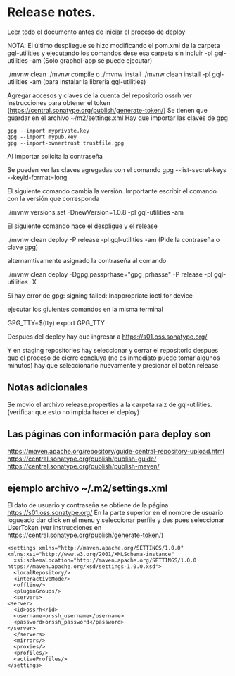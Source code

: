 # Release notes.

Leer todo el documento antes de iniciar el proceso de deploy

NOTA: El último despliegue se hizo modificando el pom.xml de la carpeta gql-utilities y ejecutando los comandos dese esa carpeta sin incluir -pl gql-utilities -am  (Solo graphql-app se puede ejecutar)

./mvnw clean
./mvnw compile o ./mvnw install
./mvnw clean install -pl gql-utilities -am (para instalar la libreria gql-utilities)

Agregar accesos y claves de la cuenta del repositorio ossrh
ver instrucciones para obtener el token (https://central.sonatype.org/publish/generate-token/)
Se tienen que guardar en el archivo ~/m2/settings.xml
Hay que importar las claves de gpg

    gpg --import myprivate.key
    gpg --import mypub.key
    gpg --import-ownertrust trustfile.gpg

Al importar solicita la contraseña

Se pueden ver las claves agregadas con el comando
gpg --list-secret-keys --keyid-format=long

El siguiente comando cambia la versión.
Importante escribir el comando con la versión que corresponda

./mvnw versions:set -DnewVersion=1.0.8 -pl gql-utilities -am

El siguiente comando hace el despligue y el release 

./mvnw clean deploy -P release -pl gql-utilities -am (Pide la contraseña o clave gpg)

alternamtivamente asignado la contraseña al comando

./mvnw clean deploy -Dgpg.passprhase="gpg_prhasse" -P release -pl gql-utilities -X

Si hay error de gpg: signing failed: Inappropriate ioctl for device

ejecutar los giuientes comandos en la misma terminal

GPG_TTY=$(tty)
export GPG_TTY

Despues del deploy hay que ingresar a https://s01.oss.sonatype.org/

Y en staging repositories hay seleccionar y cerrar el repositorio despues que el proceso de cierre concluya (no es inmediato puede tomar algunos minutos) hay que seleccionarlo nuevamente y presionar el botón release

## Notas adicionales

Se movio el archivo release.properties a la carpeta raiz de gql-utilities. (verificar que esto no impida hacer el deploy)

## Las páginas con información para deploy son

https://maven.apache.org/repository/guide-central-repository-upload.html
https://central.sonatype.org/publish/publish-guide/
https://central.sonatype.org/publish/publish-maven/

## ejemplo archivo ~/.m2/settings.xml

El dato de usuario y contraseña se obtiene de la página https://s01.oss.sonatype.org/ 
En la parte superior en el nombre de usuario logueado dar click en el menu y seleccionar perfile y des pues seleccionar UserToken (ver instrucciones en  https://central.sonatype.org/publish/generate-token/)
```
<settings xmlns="http://maven.apache.org/SETTINGS/1.0.0" xmlns:xsi="http://www.w3.org/2001/XMLSchema-instance"
  xsi:schemaLocation="http://maven.apache.org/SETTINGS/1.0.0 https://maven.apache.org/xsd/settings-1.0.0.xsd">
  <localRepository/>
  <interactiveMode/>
  <offline/>
  <pluginGroups/>
  <servers>
<server>
  <id>ossrh</id>
  <username>orssh_username</username>
  <password>orssh_password</password>
</server>
  </servers>
  <mirrors/>
  <proxies/>
  <profiles/>
  <activeProfiles/>
</settings>
```
